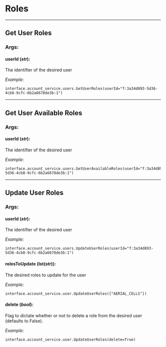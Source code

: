 # Roles

----

## Get User Roles

### **Args:**

#### userId (*str*):

  The identifier of the desired user
  
  *Example:*
  
	interface.account_service.users.GetUserRoles(userId="f:3a34d893-5d36-4cb8-9cfc-6b2a6678de3b:1")

----

## Get User Available Roles

### **Args:**

#### userId (*str*):

  The identifier of the desired user
  
  *Example:*
  
	interface.account_service.users.GetUserAvailableRoles(userId="f:3a34d893-5d36-4cb8-9cfc-6b2a6678de3b:1")

----

## Update User Roles

### **Args:**

#### userId (*str*):

  The identifier of the desired user
  
  *Example:*
  
	interface.account_service.users.UpdateUserRoles(userId="f:3a34d893-5d36-4cb8-9cfc-6b2a6678de3b:1")

#### rolesToUpdate (lst(*str*)):

  The desired roles to update for the user
  
  *Example:*
  
	interface.account_service.user.UpdateUserRoles(["AERIAL_CELLS"])

#### delete (*bool*):

  Flag to dictate whether or not to delete a role from the desired user (defaults to False).
  
  *Example:*
  
	interface.account_service.user.UpdateUserRoles(delete=True)
